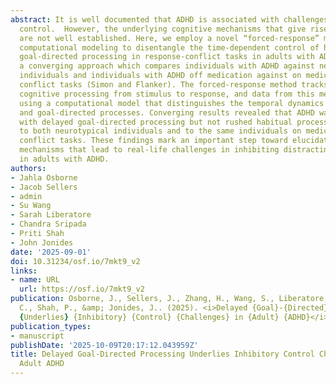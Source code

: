 ```yaml
---
abstract: It is well documented that ADHD is associated with challenges in inhibitory
  control.  However, the underlying cognitive mechanisms that give rise to these difficulties
  are not well established. Here, we employ a novel “forced-response” method with
  computational modeling to disentangle the time-dependent control of habitual and
  goal-directed processing in response-conflict tasks in adults with ADHD. We use
  a converging approach which compares individuals with ADHD against neurotypical
  individuals and individuals with ADHD off medication against on medication on two
  conflict tasks (Simon and Flanker). The forced-response method tracks moment-to-moment
  cognitive processing from stimulus to response, and data from this method was modeled
  using a computational model that distinguishes the temporal dynamics of habitual
  and goal-directed processes. Converging results revealed that ADHD was associated
  with delayed goal-directed processing but not rushed habitual processing when compared
  to both neurotypical individuals and to the same individuals on medication in both
  conflict tasks. These findings mark an important step toward elucidating the underlying
  mechanisms that lead to real-life challenges in inhibiting distracting information
  in adults with ADHD.
authors:
- Jahla Osborne
- Jacob Sellers
- admin
- Su Wang
- Sarah Liberatore
- Chandra Sripada
- Priti Shah
- John Jonides
date: '2025-09-01'
doi: 10.31234/osf.io/7mkt9_v2
links:
- name: URL
  url: https://osf.io/7mkt9_v2
publication: Osborne, J., Sellers, J., Zhang, H., Wang, S., Liberatore, S., Sripada,
  C., Shah, P., &amp; Jonides, J.. (2025). <i>Delayed {Goal}-{Directed} {Processing}
  {Underlies} {Inhibitory} {Control} {Challenges} in {Adult} {ADHD}</i>. https://doi.org/10.31234/osf.io/7mkt9_v2
publication_types:
- manuscript
publishDate: '2025-10-09T20:17:12.043959Z'
title: Delayed Goal-Directed Processing Underlies Inhibitory Control Challenges in
  Adult ADHD
---
```

